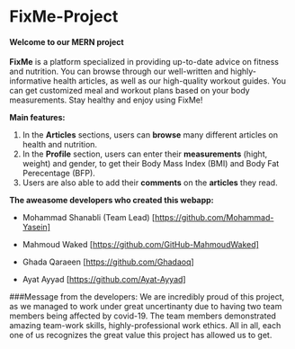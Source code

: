 # FixMe-Project

#### Welcome to our MERN project 


**FixMe** is a platform specialized in providing up-to-date advice on fitness and nutrition. You can browse through our well-written and highly-informative health articles, 
as well as our high-quality workout guides. You can get customized meal and workout plans based on your body measurements. Stay healthy and enjoy using FixMe!


**Main features:**

1. In the **Articles** sections, users can **browse** many different articles on health and nutrition.
2. In the **Profile** section, users can enter their **measurements** (hight, weight) and gender, to get their Body Mass Index (BMI) and Body Fat Perecentage (BFP).
3. Users are also able to add their **comments** on the **articles** they read.

**The aweasome developers who created this webapp:**

- Mohammad Shanabli (Team Lead) [https://github.com/Mohammad-Yasein]

- Mahmoud Waked [https://github.com/GitHub-MahmoudWaked]

- Ghada Qaraeen [https://github.com/Ghadaoq]

- Ayat Ayyad [https://github.com/Ayat-Ayyad]

###Message from the developers:
We are incredibly proud of this project, as we managed to work under great uncertinanty due to having two team members being affected by covid-19. 
The team members demonstrated amazing team-work skills, highly-professional work ethics. All in all, each one of us recognizes the great value this project has allowed us to get.
